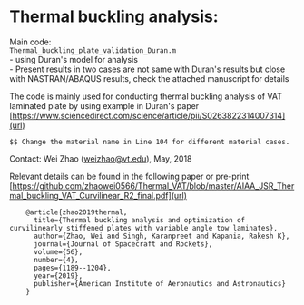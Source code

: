 # Thermal buckling analysis: 

Main code: \
        ```Thermal_buckling_plate_validation_Duran.m``` \
        - using Duran's model for analysis\
        - Present results in two cases are not same with Duran's results but close with NASTRAN/ABAQUS results, check the attached manuscript for details

        
The code is mainly used for conducting thermal buckling analysis of VAT laminated plate by using example in Duran's paper [https://www.sciencedirect.com/science/article/pii/S0263822314007314](url)

```$$ Change the material name in Line 104 for different material cases.```

Contact: Wei Zhao (weizhao@vt.edu), May, 2018        


Relevant details can be found in the following paper or pre-print [https://github.com/zhaowei0566/Thermal_VAT/blob/master/AIAA_JSR_Thermal_buckling_VAT_Curvilinear_R2_final.pdf](url)

        @article{zhao2019thermal,
          title={Thermal buckling analysis and optimization of curvilinearly stiffened plates with variable angle tow laminates},
          author={Zhao, Wei and Singh, Karanpreet and Kapania, Rakesh K},
          journal={Journal of Spacecraft and Rockets},
          volume={56},
          number={4},
          pages={1189--1204},
          year={2019},
          publisher={American Institute of Aeronautics and Astronautics}
        }
